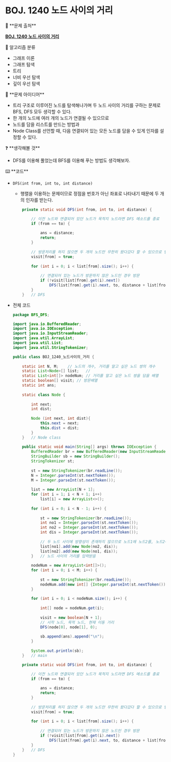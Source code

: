 # BOJ. 1240 노드 사이의 거리

<aside>
🚨 **문제 출처**

**[BOJ. 1240 노드 사이의 거리](https://www.acmicpc.net/problem/1240)**

</aside>

<aside>
📖 알고리즘 분류

- 그래프 이론
- 그래프 탐색
- 트리
- 너비 우선 탐색
- 깊이 우선 탐색
</aside>

<aside>
📖 **문제 아이디어**

- 트리 구조로 이루어진 노드를 탐색해나가며 두 노드 사이의 거리를 구하는 문제로 BFS, DFS 모두 생각할 수 있다.
- 한 개의 노드에 여러 개의 노드가 연결될 수 있으므로
 - 노드를 담을 리스트를 만드는 방법과
 - Node Class를 선언할 때, 다음 연결되어 있는 모든 노드를 담을 수 있게 인자를 설정할 수 있다.
</aside>

<aside>
❓ **생각해볼 것**

- DFS를 이용해 풀었는데 BFS를 이용해 푸는 방법도 생각해보자.
</aside>

<aside>
⌨️ **코드**

</aside>

- `DFS(int from, int to, int distance)`
    - 행렬을 이용하는 문제이므로 정점을 번호가 아닌 좌표로 나타내기 때문에 두 개의 인자를 받는다.
    
    ```java
    	private static void DFS(int from, int to, int distance) {
    
    		// 이전 노드와 연결되어 있던 노드가 목적지 노드라면 DFS 메소드를 종료
    		if (from == to) {
    			
    			ans = distance;
    			return;
    		}
    		
    		// 방문처리를 하지 않으면 두 개의 노드만 무한히 왔다갔다 할 수 있으므로 방문처리 
    		visit[from] = true;
    		
    		for (int i = 0; i < list[from].size(); i++) {
    			
    			// 연결되어 있는 노드가 방문하지 않은 노드인 경우 방문
    			if (!visit[list[from].get(i).next])
    				DFS(list[from].get(i).next, to, distance + list[from].get(i).dist);
    		}
    	}	// DFS
    ```
    

- 전체 코드
    
    ```java
    package BFS_DFS;
    
    import java.io.BufferedReader;
    import java.io.IOException;
    import java.io.InputStreamReader;
    import java.util.ArrayList;
    import java.util.List;
    import java.util.StringTokenizer;
    
    public class BOJ_1240_노드사이의_거리 {
    	
    	static int N, M;	// 노드의 개수, 거리를 알고 싶은 노드 쌍의 개수
    	static List<Node>[] list;	// 
    	static List<int[]> nodeNum;	// 거리를 알고 싶은 노드 쌍을 담을 배열
    	static boolean[] visit;	// 방문배열
    	static int ans;
    	
    	static class Node {
    		
    		int next;
    		int dist;
    		
    		Node (int next, int dist){
    			this.next = next;
    			this.dist = dist;
    		}
    	}	// Node class
    	
    	public static void main(String[] args) throws IOException {
    		BufferedReader br = new BufferedReader(new InputStreamReader(System.in));
    		StringBuilder sb = new StringBuilder();
    		StringTokenizer st;
    		
    		st = new StringTokenizer(br.readLine());
    		N = Integer.parseInt(st.nextToken());
    		M = Integer.parseInt(st.nextToken());
    		
    		list = new ArrayList[N + 1];
    		for (int i = 1; i < N + 1; i++)
    			list[i] = new ArrayList<>();
    		
    		for (int i = 0; i < N - 1; i++) {
    			
    			st = new StringTokenizer(br.readLine());
    			int no1 = Integer.parseInt(st.nextToken());
    			int no2 = Integer.parseInt(st.nextToken());
    			int dis = Integer.parseInt(st.nextToken());
    			
    			// 두 노드 사이에 방향성이 존재하지 않으므로 노드1에 노드2를, 노드2에 노드1을 연결한다.
    			list[no1].add(new Node(no2, dis));
    			list[no2].add(new Node(no1, dis));
    		}	// 노드 사이의 거리를 입력받음
    		
    		nodeNum = new ArrayList<int[]>();
    		for (int i = 0; i < M; i++) {
    			
    			st = new StringTokenizer(br.readLine());
    			nodeNum.add(new int[] {Integer.parseInt(st.nextToken()), Integer.parseInt(st.nextToken())});
    		}
    		
    		for (int i = 0; i < nodeNum.size(); i++) {
    			
    			int[] node = nodeNum.get(i);
    			
    			visit = new boolean[N + 1];
    			// 시작 노드, 목적 노드, 현재 이동 거리
    			DFS(node[0], node[1], 0);
    			
    			sb.append(ans).append("\n");
    		}
    		
    		System.out.println(sb);
    	}	// main
    
    	private static void DFS(int from, int to, int distance) {
    
    		// 이전 노드와 연결되어 있던 노드가 목적지 노드라면 DFS 메소드를 종료
    		if (from == to) {
    			
    			ans = distance;
    			return;
    		}
    		
    		// 방문처리를 하지 않으면 두 개의 노드만 무한히 왔다갔다 할 수 있으므로 방문처리 
    		visit[from] = true;
    		
    		for (int i = 0; i < list[from].size(); i++) {
    			
    			// 연결되어 있는 노드가 방문하지 않은 노드인 경우 방문
    			if (!visit[list[from].get(i).next])
    				DFS(list[from].get(i).next, to, distance + list[from].get(i).dist);
    		}
    	}	// DFS
    }
    ```